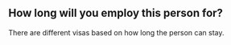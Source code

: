 ## How long will you employ this person for?

There are different visas based on how long the person can stay.